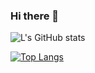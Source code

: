 ### Hi there 👋

![L's GitHub stats](https://github-readme-stats.vercel.app/api?username=LouisHaoSZER&show_icons=true&theme=radical&count_private=true)



[![Top Langs](https://github-readme-stats.vercel.app/api/top-langs/?username=LouisHaoSZER&layout=compact&hide=python)](https://github.com/anuraghazra/github-readme-stats)
